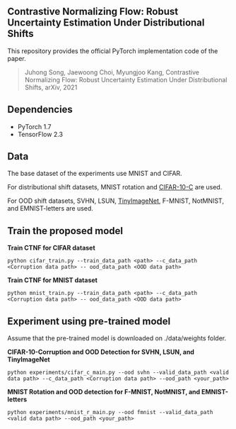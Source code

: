 
## Contrastive Normalizing Flow: Robust Uncertainty Estimation Under Distributional Shifts
This repository provides the official PyTorch implementation code of the paper.

> Juhong Song, Jaewoong Choi, Myungjoo Kang, Contrastive Normalizing Flow: Robust Uncertainty Estimation Under Distributional Shifts, arXiv, 2021

## Dependencies

* PyTorch 1.7
* TensorFlow 2.3

## Data

The base dataset of the experiments use MNIST and CIFAR.

For distributional shift datasets, MNIST rotation and [CIFAR-10-C](https://zenodo.org/record/2535967) are used.

For OOD shift datasets, SVHN, LSUN, [TinyImageNet](https://www.kaggle.com/c/tiny-imagenet/data), F-MNIST, NotMNIST, and EMNIST-letters are used.

## Train the proposed model

**Train CTNF for CIFAR dataset**

	python cifar_train.py --train_data_path <path> --c_data_path <Corruption data path> -- ood_data_path <OOD data path>

**Train CTNF for MNIST dataset**

	python mnist_train.py --train_data_path <path> --c_data_path <Corruption data path> -- ood_data_path <OOD data path>

## Experiment using pre-trained model

Assume that the pre-trained model is downloaded on ./data/weights folder.

**CIFAR-10-Corruption and OOD Detection for SVHN, LSUN, and TinyImageNet**

	python experiments/cifar_c_main.py --ood svhn --valid_data_path <valid data path> --c_data_path <Corruption data path> --ood_path <your_path>

**MNIST Rotation and OOD detection for F-MNIST, NotMNIST, and EMNIST-letters**

	python experiments/mnist_r_main.py --ood fmnist --valid_data_path <valid data path> --ood_path <your_path>


